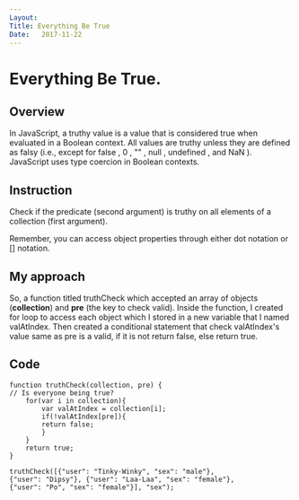 ```yaml
---
Layout:
Title: Everything Be True
Date:   2017-11-22
---
```


# Everything Be True.

## Overview

In JavaScript, a truthy value is a value that is considered true when evaluated in a Boolean context. 
All values are truthy unless they are defined as falsy (i.e., except for false , 0 , "" , null , undefined , and NaN ). 
JavaScript uses type coercion in Boolean contexts.

## Instruction

Check if the predicate (second argument) is truthy on all elements of a collection (first argument).

Remember, you can access object properties through either dot notation or [] notation.


## My approach

So, a function titled truthCheck which accepted an array of objects (**collection**) and **pre** (the key to check valid). 
Inside the function, I created for loop to access each object which I stored in a new variable that I named valAtIndex. 
Then created a conditional statement that check valAtIndex's value same as pre is a valid, if it is not return false, else return true. 

## Code

    function truthCheck(collection, pre) {
    // Is everyone being true?
        for(var i in collection){
            var valAtIndex = collection[i];
            if(!valAtIndex[pre]){
            return false;
            }
        }
        return true;
    }

    truthCheck([{"user": "Tinky-Winky", "sex": "male"}, 
    {"user": "Dipsy"}, {"user": "Laa-Laa", "sex": "female"}, 
    {"user": "Po", "sex": "female"}], "sex");